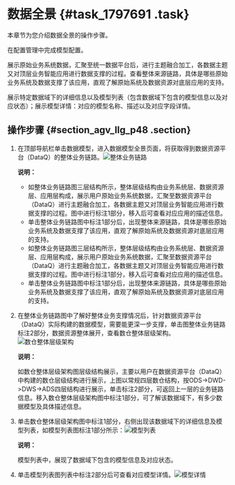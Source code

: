 # 数据全景 {#task_1797691 .task}

本章节为您介绍数据全景的操作步骤。

在配置管理中完成模型配置。

展示原始业务系统数据，汇聚至统一数据平台后，进行主题融合加工，各数据主题又对顶层业务智能应用进行数据支撑的过程。查看整体来源链路，具体是哪些原始业务系统及数据支撑了该应用，直观了解原始系统及数据资源对底层应用的支持。

展示特定数据域下的详细信息以及模型列表（包含数据域下包含的模型信息以及对应状态）；展示模型详情：对应的模型名称、描述以及对应字段详情。

## 操作步骤 {#section_agv_llg_p48 .section}

1.  在顶部导航栏单击数据模型，进入数据模型全景页面，将获取得到数据资源平台（DataQ）的整体业务链路。![整体业务链路](http://static-aliyun-doc.oss-cn-hangzhou.aliyuncs.com/assets/img/1423502/156828255056722_zh-CN.png)

 

    **说明：** 

    -   如整体业务链路图三层结构所示，整体层级结构由业务系统层、数据资源层、应用层构成，展示用户原始业务系统数据，汇聚至数据资源平台（DataQ）进行主题融合加工，各数据主题又对顶层业务智能应用进行数据支撑的过程。图中进行标注1部分，移入后可查看对应应用的描述信息。
    -   单击整体业务链路图中标注1部分后，出现整体来源链路，具体是哪些原始业务系统及数据支撑了该应用，直观了解原始系统及数据资源对底层应用的支持。
    -   如整体业务链路图三层结构所示，整体层级结构由业务系统层、数据资源层、应用层构成，展示用户原始业务系统数据，汇聚至数据资源平台（DataQ）进行主题融合加工，各数据主题又对顶层业务智能应用进行数据支撑的过程。图中进行标注1部分，移入后可查看对应应用的描述信息。
    -   单击整体业务链路图中标注1部分后，出现整体来源链路，具体是哪些原始业务系统及数据支撑了该应用，直观了解原始系统及数据资源对底层应用的支持。
2.  在整体业务链路图中了解好整体业务支撑情况后，针对数据资源平台（DataQ）实际构建的数据模型，需要能更深一步支撑，单击图整体业务链路标注2部分，数据资源整体展开，查看数仓整体层级架构。![数仓整体层级架构](http://static-aliyun-doc.oss-cn-hangzhou.aliyuncs.com/assets/img/1423502/156828255056726_zh-CN.png)

 

    **说明：** 

    如数仓整体层级架构图层级结构展示，主要以用户在数据资源平台（DataQ）中构建的数仓层级结构进行展示，上图以常规四层数仓结构，按ODS-\>DWD-\>DWS-\>ADS四层结构进行展示，单击标注2部分，可返回上一层的业务链路信息。移入数仓整体层级架构图中标注1部分，可了解该数据域下，有多少数据模型及具体描述信息。

3.  单击数仓整体层级架构图中标注1部分，右侧出现该数据域下的详细信息及模型列表，如模型列表图标注1部分所示：![模型列表](http://static-aliyun-doc.oss-cn-hangzhou.aliyuncs.com/assets/img/1423502/156828255056727_zh-CN.png)

 

    **说明：** 

    模型列表中，展现了数据域下包含的模型信息及对应状态。

4.  单击模型列表图列表中标注2部分后可查看对应模型详情。![模型详情](http://static-aliyun-doc.oss-cn-hangzhou.aliyuncs.com/assets/img/1423502/156828255056728_zh-CN.png)



